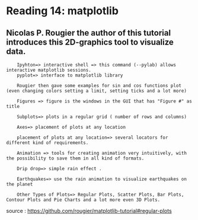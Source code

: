 # Reading 14: matplotlib 

## Nicolas P. Rougier the author of this tutorial introduces this 2D-graphics tool to visualize data.

        Ipyhton=> interactive shell => this command (--pylab) allows interactive matplotlib sessions. 
        pyplot=> interface to matplotlib library

        Rougier then gave some examples for sin and cos functions plot (even changing colors setting a limit, setting ticks and a lot more)

        Figures => figure is the windows in the GUI that has "Figure #" as title

        Subplots=> plots in a regular grid ( number of rows and columns)

        Axes=> placement of plots at any location

        placement of plots at any location=> several locators for different kind of requirements.

        Animation => tools for creating animation very intuitively, with the possibility to save them in all kind of formats.

        Drip drop=> simple rain effect .

        Earthquakes=> use the rain animation to visualize earthquakes on the planet

        Other Types of Plots=> Regular Plots, Scatter Plots, Bar Plots, Contour Plots and Pie Charts and a lot more even 3D Plots. 


source : https://github.com/rougier/matplotlib-tutorial#regular-plots